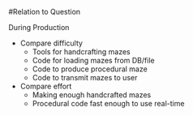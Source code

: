 #Relation to Question

During Production

* Compare difficulty
    + Tools for handcrafting mazes
    + Code for loading mazes from DB/file
    + Code to produce procedural maze
    + Code to transmit mazes to user
* Compare effort
    + Making enough handcrafted mazes
    + Procedural code fast enough to use real-time

